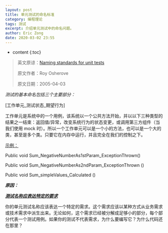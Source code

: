 ```yaml
---
layout: post
title: 单元测试的命名标准
category: 编程理论
tags: 测试
excerpt: 介绍单元测试中的命名问题。
author: Eric Zong
date: 2020-03-02 23:55
---
```


* content
{:toc}

> 英文原谅：[Naming standards for unit tests](https://osherove.com/blog/2005/4/3/naming-standards-for-unit-tests.html)
>
> 原文作者：Roy Osherove
>
> 原文日期：2005-04-03

*测试的基本命名包括三个主要部分：*

[工作单元\_测试状态\_期望行为]

工作单元是系统中的一个用例，该系统以一个公共方法开始，并以以下三种类型的结果之一结束：返回值/异常，改变系统行为的状态变更，或调用第三方组件（当我们使用 mock 时）。所以一个工作单元可以是一个小的方法，也可以是一个大的类，甚至是多个类。只要它在内存中运行，并且完全在我们的控制之下。

<u>示例：</u>

Public void Sum_NegativeNumberAs1stParam_ExceptionThrown()

Public void Sum_NegativeNumberAs2ndParam_ExceptionThrown ()

Public void Sum_simpleValues_Calculated ()

***原因：***

<u>***测试名称应表达特定的要求***</u>

你的单元测试名称应该表达一个特定的需求。这个需求应该以某种方式从业务需求或技术需求中派生出来。无论如何，这个需求已经被分解成足够小的部分，每个部分代表一个测试用例。如果你的测试不代表需求，为什么要编写它？为什么代码还在那里？